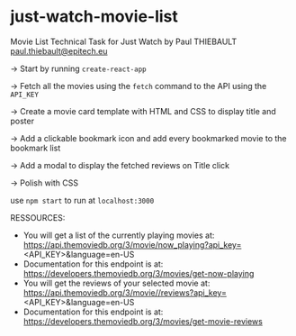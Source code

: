 # just-watch-movie-list
Movie List Technical Task for Just Watch
by Paul THIEBAULT
paul.thiebault@epitech.eu

-> Start by running `create-react-app`

-> Fetch all the movies using the `fetch` command to the API using the `API_KEY`

-> Create a movie card template with HTML and CSS to display title and poster

-> Add a clickable bookmark icon and add every bookmarked movie to the bookmark list

-> Add a modal to display the fetched reviews on Title click

-> Polish with CSS


use `npm start` to run at `localhost:3000`


RESSOURCES:

- You will get a list of the currently playing movies at: https://api.themoviedb.org/3/movie/now_playing?api_key=<API_KEY>&language=en-US
- Documentation for this endpoint is at: https://developers.themoviedb.org/3/movies/get-now-playing
- You will get the reviews of your selected movie at: https://api.themoviedb.org/3/movie//reviews?api_key=<API_KEY>&language=en-US
- Documentation for this endpoint is at: https://developers.themoviedb.org/3/movies/get-movie-reviews

